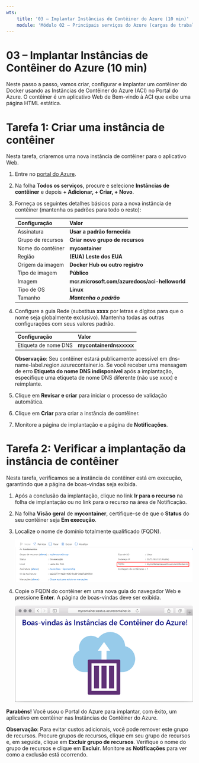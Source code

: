 ```yaml
---
wts:
    title: '03 – Implantar Instâncias de Contêiner do Azure (10 min)'
    module: 'Módulo 02 – Principais serviços do Azure (cargas de trabalho)'
---
```


# 03 – Implantar Instâncias de Contêiner do Azure (10 min)

Neste passo a passo, vamos criar, configurar e implantar um contêiner do Docker usando as Instâncias de Contêiner do Azure (ACI) no Portal do Azure. O contêiner é um aplicativo Web de Bem-vindo à ACI que exibe uma página HTML estática. 

# Tarefa 1: Criar uma instância de contêiner 

Nesta tarefa, criaremos uma nova instância de contêiner para o aplicativo Web. 

1. Entre no [portal do Azure](https://portal.azure.com).

2. Na folha **Todos os serviços**, procure e selecione **Instâncias de contêiner** e depois **+ Adicionar, + Criar, + Novo**. 

3. Forneça os seguintes detalhes básicos para a nova instância de contêiner (mantenha os padrões para todo o resto): 

	| Configuração| Valor|
	|----|----|
	| Assinatura | **Usar a padrão fornecida** |
	| Grupo de recursos | **Criar novo grupo de recursos** |
	| Nome do contêiner| **mycontainer**|
	| Região | **(EUA) Leste dos EUA** |
	| Origem da imagem| **Docker Hub ou outro registro**|
	| Tipo de imagem| **Público**|
	| Imagem| **mcr.microsoft.com/azuredocs/aci-helloworld**|
	| Tipo de OS| **Linux** |
	| Tamanho| ***Mantenha o padrão***|


4. Configure a guia Rede (substitua **xxxx** por letras e dígitos para que o nome seja globalmente exclusivo). Mantenha todas as outras configurações com seus valores padrão.

	| Configuração| Valor|
	|--|--|
	| Etiqueta de nome DNS| **mycontainerdnsxxxxx** |

	
	**Observação**: Seu contêiner estará publicamente acessível em dns-name-label.region.azurecontainer.io. Se você receber uma mensagem de erro **Etiqueta do nome DNS indisponível** após a implantação, especifique uma etiqueta de nome DNS diferente (não use xxxx) e reimplante. 

5. Clique em **Revisar e criar** para iniciar o processo de validação automática.

6. Clique em **Criar** para criar a instância de contêiner. 

7. Monitore a página de implantação e a página de **Notificações**. 


# Tarefa 2: Verificar a implantação da instância de contêiner

Nesta tarefa, verificamos se a instância de contêiner está em execução, garantindo que a página de boas-vindas seja exibida.

1. Após a conclusão da implantação, clique no link **Ir para o recurso** na folha de implantação ou no link para o recurso na área de Notificação.

2. Na folha **Visão geral** de **mycontainer**, certifique-se de que o **Status** do seu contêiner seja **Em execução**. 

3. Localize o nome de domínio totalmente qualificado (FQDN).

	![Captura de tela do painel de visão geral do contêiner recém-criado no portal do Azure, com o FQDN destacado. ](../images/0202.png)

2. Copie o FQDN do contêiner em uma nova guia do navegador Web e pressione **Enter**. A página de boas-vindas deve ser exibida. 

	![Captura de tela da mensagem de boas-vindas da ACI exibida em um navegador Web.](../images/0203.png)


**Parabéns!** Você usou o Portal do Azure para implantar, com êxito, um aplicativo em contêiner nas Instâncias de Contêiner do Azure.

**Observação**: Para evitar custos adicionais, você pode remover este grupo de recursos. Procure grupos de recursos, clique em seu grupo de recursos e, em seguida, clique em **Excluir grupo de recursos**. Verifique o nome do grupo de recursos e clique em **Excluir**. Monitore as **Notificações** para ver como a exclusão está ocorrendo.
